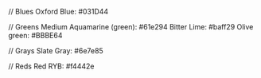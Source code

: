 
// Blues
Oxford Blue: #031D44


// Greens
Medium Aquamarine (green): #61e294
Bitter Lime: #baff29
Olive green: #BBBE64

// Grays
Slate Gray: #6e7e85

// Reds
Red RYB: #f4442e